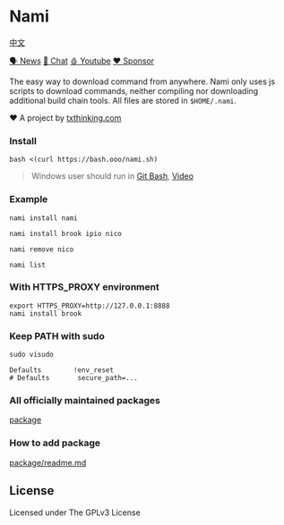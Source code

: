 # Nami

[中文](readme_zh.md)

[🗣 News](https://t.me/txthinking_news)
[💬 Chat](https://join.txthinking.com)
[🩸 Youtube](https://www.youtube.com/txthinking) 
[❤️ Sponsor](https://github.com/sponsors/txthinking)

The easy way to download command from anywhere. Nami only uses js scripts to download commands, neither compiling nor downloading additional build chain tools. All files are stored in `$HOME/.nami`.

❤️ A project by [txthinking.com](https://www.txthinking.com)

### Install

    bash <(curl https://bash.ooo/nami.sh)

> Windows user should run in [Git Bash](https://gitforwindows.org/), [Video](https://www.youtube.com/watch?v=CioIqzSlXl8)

### Example

```
nami install nami
```

```
nami install brook ipio nico
```

```
nami remove nico
```

```
nami list
```

### With HTTPS_PROXY environment

```
export HTTPS_PROXY=http://127.0.0.1:8888
nami install brook
```

### Keep PATH with sudo

```
sudo visudo
```

```
Defaults        !env_reset
# Defaults       secure_path=...
```

### All officially maintained packages

[package](package)

### How to add package

[package/readme.md](package/readme.md)

## License

Licensed under The GPLv3 License
